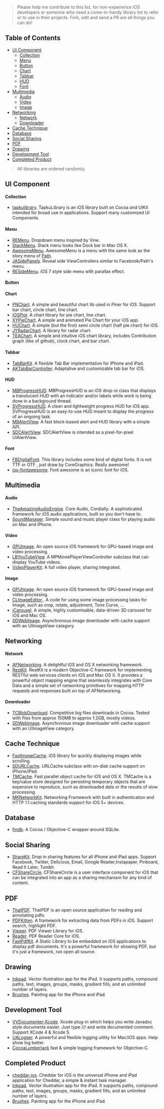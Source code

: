 <!---
[]()
-->

> Please help me contribute to this list, for non-experience iOS developers or someone who need a come-in-handy library list to refer or to use in their projects. Fork, edit and send a PR are all things you can do!

## Table of Contents
- [UI Component](#ui-component)
	- [Collection](#collection)
	- [Menu](#menu)
	- [Button](#button)
	- [Chart](#chart)
	- [Tabbar](#tabbar)
	- [HUD](#hud)
	- [Font](#font)
- [Multimedia](#multimedia)
	- [Audio](#audio)
	- [Video](#video)
	- [Image](#image)
- [Networking](#networking)
	- [Network](#network)
	- [Downloader](#downloader)
- [Cache Technique](#cache-technique)
- [Database](#database)
- [Social Sharing](#social-sharing)
- [PDF](#pdf)
- [Drawing](#drawing)
- [Development Tool](#development-tool)
- [Completed Product](#completed-product)

> All libraries are ordered randomly.

## UI Component 
#### Collection
- [tapkulibrary](https://github.com/devinross/tapkulibrary). TapkuLibrary is an iOS library built on Cocoa and UIKit intended for broad use in applications. Support many customized UI Components. 

#### Menu
- [REMenu](https://github.com/romaonthego/REMenu). Dropdown menu inspired by Vine.
- [StackMenu](https://github.com/istsest/StackMenu). Stack menu looks like Dock bar in Mac OS X.
- [AwesomeMenu](https://github.com/levey/AwesomeMenu). AwesomeMenu is a menu with the same look as the story menu of [Path](https://path.com/).
- [JASidePanels](https://github.com/gotosleep/JASidePanels). Reveal side ViewControllers similar to Facebook/Path's menu.
- [RESideMenu](https://github.com/romaonthego/RESideMenu). iOS 7 style side menu with parallax effect.

#### Button

#### Chart
- [PNChart](https://github.com/kevinzhow/PNChart). A simple and beautiful chart lib used in Piner for iOS. Support bar chart, circle chart, line chart. 
- [iOSPlot](https://github.com/honcheng/iOSPlot). A chart library for pie chart, line chart.
- [XYPieChart](https://github.com/xyfeng/XYPieChart). A simple and animated Pie Chart for your iOS app.
- [HUChart](https://github.com/hugo53/HUChart). A simple (but the first) semi circle 
chart (half pie chart) for iOS.
- [JYRadarChart](https://github.com/johnnywjy/JYRadarChart). A library for radar chart.
- [TEAChart](https://github.com/xhacker/TEAChart). A simple and intuitive iOS chart library, includes Contribution graph (like of github), clock chart, and bar chart.

#### Tabbar
- [TabBarKit](https://github.com/davidmorford/TabBarKit). A flexible Tab Bar implementation for iPhone and iPad.
- [AKTabBarController](https://github.com/alikaragoz/AKTabBarController). Adaptative and customizable tab bar for iOS.

#### HUD
- [MBProgressHUD](https://github.com/jdg/MBProgressHUD). MBProgressHUD is an iOS drop-in class that displays a translucent HUD with an indicator and/or labels while work is being done in a background thread. 
- [SVProgressHUD](https://github.com/samvermette/SVProgressHUD). A clean and lightweight progress HUD for iOS app. SVProgressHUD is an easy-to-use HUD meant to display the progress of an ongoing task.
- [MBAlertView](https://github.com/mobitar/MBAlertView). A fast block-based alert and HUD library with a simple API.
- [SDCAlertView](https://github.com/Scott90/SDCAlertView). SDCAlertView is intended as a pixel-for-pixel UIAlertView.

#### Font
- [FBDigitalFont](https://github.com/lyokato/FBDigitalFont). This library includes some kind of digital fonts. It is not TTF or OTF , just draw by CoreGraphics. Really awesome!
- [ios-fontawesome](https://github.com/alexdrone/ios-fontawesome). Font awesome is an iconic font for iOS.

## Multimedia
#### Audio
- [TheAmazingAudioEngine](https://github.com/TheAmazingAudioEngine/TheAmazingAudioEngine). Core Audio, Cordially: A sophisticated framework for iOS audio applications, built so you don't have to. 
- [SoundManager](https://github.com/nicklockwood/SoundManager). Simple sound and music player class for playing audio on Mac and iPhone.

#### Video
- [GPUImage](https://github.com/BradLarson/GPUImage). An open source iOS framework for GPU-based image and video processing.
- [LBYouTubeView](https://github.com/larcus94/LBYouTubeView). A MPMoviePlayerViewController subclass that can display YouTube videos.
- [VideoPlayerKit](https://github.com/blizzard-op/VideoPlayerKit). A full video player, sharing integrated. 

#### Image
- [GPUImage](https://github.com/BradLarson/GPUImage). An open source iOS framework for GPU-based image and video processing.
- [CLImageEditor ](https://github.com/yackle/CLImageEditor). A code for using some image processing tasks for Image, such as crop, rotate, adjustment, Tone Curve, ...
- [iCarousel](https://github.com/nicklockwood/iCarousel). A simple, highly customisable, data-driven 3D carousel for iOS and Mac OS. 
- [SDWebImage](https://github.com/rs/SDWebImage). Asynchronous image downloader with cache support with an UIImageView category.


## Networking
#### Network
- [AFNetworking](https://github.com/AFNetworking/AFNetworking). A delightful iOS and OS X networking framework.
- [RestKit](https://github.com/RestKit/RestKit). RestKit is a modern Objective-C framework for implementing RESTful web services clients on iOS and Mac OS X. It provides a powerful object mapping engine that seamlessly integrates with Core Data and a simple set of networking primitives for mapping HTTP requests and responses built on top of AFNetworking.

#### Downloader
- [TCBlobDownload](https://github.com/thibaultCha/TCBlobDownload). Competitive big files downloads in Cocoa. Tested with files from approx 150MB to approx 1.2GB, mostly videos.
- [SDWebImage](https://github.com/rs/SDWebImage). Asynchronous image downloader with cache support with an UIImageView category.


## Cache Technique
- [FastImageCache](https://github.com/hugo53/FastImageCache). iOS library for quickly displaying images while scrolling.
- [SDURLCache](https://github.com/rs/SDURLCache). URLCache subclass with on-disk cache support on iPhone/iPad.
- [TMCache](https://github.com/tumblr/TMCache). Fast parallel object cache for iOS and OS X. TMCache is a key/value store designed for persisting temporary objects that are expensive to reproduce, such as downloaded data or the results of slow processing.
- [MKNetworkKit](https://github.com/MugunthKumar/MKNetworkKit). Networking Framework with built in authentication and HTTP 1.1 caching standards support for iOS 5+ devices.

## Database
- [fmdb](https://github.com/ccgus/fmdb). A Cocoa / Objective-C wrapper around SQLite.

## Social Sharing
- [ShareKit](https://github.com/ideashower/ShareKit). Drop in sharing features for all iPhone and iPad apps. Support Facebook, Twitter, Delicious, Email, Google Reader,Instapaper, Pinboard, Read It Later, Tumblr. 
- [CFShareCircle](https://github.com/camdenfullmer/CFShareCircle). CFShareCircle is a user interface component for iOS that can be integrated into an app as a sharing mechanism for any kind of content.

## PDF
- [ThatPDF](https://github.com/Ink/ThatPDF). ThatPDF is an open source application for reading and annotating pdfs. 
- [PDFKitten](https://github.com/KurtCode/PDFKitten). A framework for extracting data from PDFs in iOS. Support search, highlight PDF.
- [Viewer](https://github.com/vfr/Viewer). PDF Viewer Library for iOS.
- [Reader](https://github.com/vfr/Reader). PDF Reader Core for iOS. 
- [FastPdfKit](https://github.com/mobfarm/FastPdfKit). A Static Library to be embedded on iOS applications to display pdf documents. It's a powerful framework for showing PDF, but it's just a framework, not open all source.

## Drawing
- [Inkpad](https://github.com/sprang/Inkpad). Vector illustration app for the iPad. It supports paths, compound paths, text, images, groups, masks, gradient fills, and an unlimited number of layers.
- [Brushes](https://github.com/sprang/Brushes). Painting app for the iPhone and iPad.

## Development Tool
- [VVDocumenter-Xcode](https://github.com/onevcat/VVDocumenter-Xcode). Xcode plug-in which helps you write Javadoc style documents easier. Just type /// and write documented comment. Support XCode 4 \& Xcode 5.
- [UALogger](https://github.com/UrbanApps/UALogger). A powerful and flexible logging utility for Mac/iOS apps. Help show log better.
- [CocoaLumberjack](https://github.com/robbiehanson/CocoaLumberjack) fast & simple logging framework for Objective-C.

## Completed Product
- [cheddar-ios](https://github.com/nothingmagical/cheddar-ios). Cheddar for iOS is the universal iPhone and iPad application for Cheddar, a simple \& instant task manager.
- [Inkpad](https://github.com/sprang/Inkpad). Vector illustration app for the iPad. It supports paths, compound paths, text, images, groups, masks, gradient fills, and an unlimited number of layers.
- [Brushes](https://github.com/sprang/Brushes). Painting app for the iPhone and iPad.



<!---
[]()
-->

